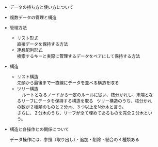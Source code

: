 
* データの持ち方と使い方について


* 複数データの管理と構造

 * 管理方法
   * リスト形式  
     直接データを保持する方法
   * 連想配列形式  
     検索するキーと実際に管理するデータをペアにして保持する方法

 * 構造
   * リスト構造  
     先頭から最後まで一直線にデータを並べる構造を取る  
   * ツリー構造  
     ルートとなるノードから一定のルールに従い、枝分かれし、末端となるリーフにデータを保持する構造を取る  
     ツリー構造のうち、枝分かれの数が２種類のものと２分木、３つ以上をN分木と言う。  
     さらに、２分木のうち、リーフが全て埋めてあるものを完全２分木という。  


* 構造と各操作との関係について

  データ操作には、参照（取り出し）・追加・削除・結合の４種類ある
